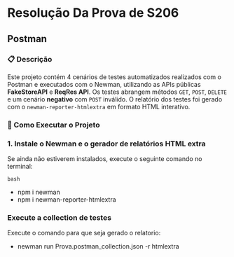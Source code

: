 # Resolução Da Prova de S206

## Postman

### 📋 Descrição
Este projeto contém 4 cenários de testes automatizados realizados com o Postman e executados com o Newman, utilizando as APIs públicas **FakeStoreAPI** e **ReqRes API**. Os testes abrangem métodos `GET`, `POST`, `DELETE` e um cenário **negativo** com `POST` inválido.
O relatório dos testes foi gerado com o `newman-reporter-htmlextra` em formato HTML interativo.

### 🚀 Como Executar o Projeto

### 1. Instale o Newman e o gerador de relatórios HTML extra
Se ainda não estiverem instalados, execute o seguinte comando no terminal:

```bash```
* npm i newman
* npm i newman-reporter-htmlextra

### Execute a collection de testes
Execute o comando para que seja gerado o relatorio:
*  newman run Prova.postman_collection.json -r htmlextra

